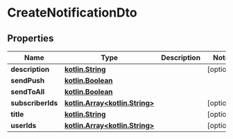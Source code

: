 # CreateNotificationDto

## Properties
Name | Type | Description | Notes
------------ | ------------- | ------------- | -------------
**description** | [**kotlin.String**](.md) |  |  [optional]
**sendPush** | [**kotlin.Boolean**](.md) |  | 
**sendToAll** | [**kotlin.Boolean**](.md) |  | 
**subscriberIds** | [**kotlin.Array&lt;kotlin.String&gt;**](.md) |  |  [optional]
**title** | [**kotlin.String**](.md) |  |  [optional]
**userIds** | [**kotlin.Array&lt;kotlin.String&gt;**](.md) |  |  [optional]
